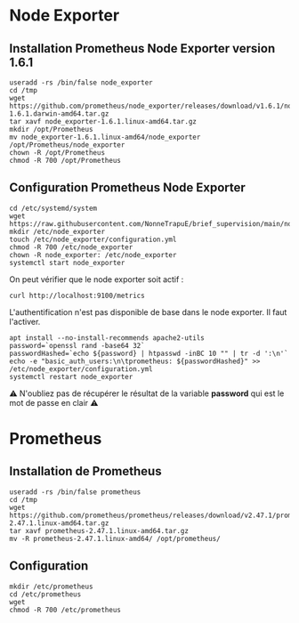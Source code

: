# Node Exporter

## Installation Prometheus Node Exporter version 1.6.1

```
useradd -rs /bin/false node_exporter
cd /tmp
wget https://github.com/prometheus/node_exporter/releases/download/v1.6.1/node_exporter-1.6.1.darwin-amd64.tar.gz
tar xavf node_exporter-1.6.1.linux-amd64.tar.gz
mkdir /opt/Prometheus
mv node_exporter-1.6.1.linux-amd64/node_exporter /opt/Prometheus/node_exporter
chown -R /opt/Prometheus
chmod -R 700 /opt/Prometheus
```

## Configuration Prometheus Node Exporter

```
cd /etc/systemd/system
wget https://raw.githubusercontent.com/NonneTrapuE/brief_supervision/main/node_exporter.service
mkdir /etc/node_exporter
touch /etc/node_exporter/configuration.yml
chmod -R 700 /etc/node_exporter
chown -R node_exporter: /etc/node_exporter
systemctl start node_exporter
```

On peut vérifier que le node exporter soit actif :

```
curl http://localhost:9100/metrics
```

L'authentification n'est pas disponible de base dans le node exporter. Il faut l'activer.

```
apt install --no-install-recommends apache2-utils
password=`openssl rand -base64 32`
passwordHashed=`echo ${password} | htpasswd -inBC 10 "" | tr -d ':\n'`
echo -e "basic_auth_users:\n\tprometheus: ${passwordHashed}" >> /etc/node_exporter/configuration.yml
systemctl restart node_exporter
```

⚠️ N'oubliez pas de récupérer le résultat de la variable **password** qui est le mot de passe en clair ⚠️


# Prometheus

## Installation de Prometheus

```
useradd -rs /bin/false prometheus
cd /tmp
wget https://github.com/prometheus/prometheus/releases/download/v2.47.1/prometheus-2.47.1.linux-amd64.tar.gz
tar xavf prometheus-2.47.1.linux-amd64.tar.gz
mv -R prometheus-2.47.1.linux-amd64/ /opt/prometheus/
```

## Configuration 

```
mkdir /etc/prometheus
cd /etc/prometheus
wget 
chmod -R 700 /etc/prometheus

